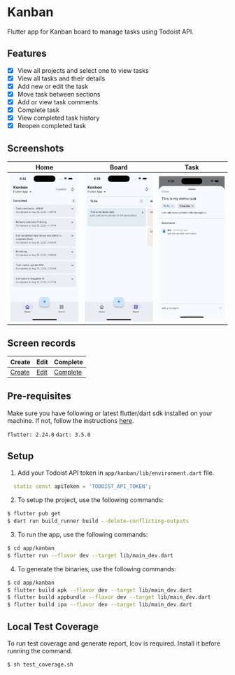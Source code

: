 # Kanban

Flutter app for Kanban board to manage tasks using Todoist API.

## Features
- [x] View all projects and select one to view tasks
- [x] View all tasks and their details
- [x] Add new or edit the task
- [x] Move task between sections
- [x] Add or view task comments
- [x] Complete task
- [x] View completed task history
- [x] Reopen completed task

## Screenshots
| Home | Board | Task |
| --- | --- | --- |
| ![home](.content/home.png) | ![Board](.content/board.png) | ![Task](.content/task.png) |

## Screen records
| Create | Edit | Complete |
| --- | --- | --- |
| [Create](https://drive.google.com/file/d/1Df1C1wan1dO-4PwWxpou6cDoPNLej3Ry/view?usp=drive_link) | [Edit](.content/edit.mp4) | [Complete](.content/complete.mp4) |

## Pre-requisites
Make sure you have following or latest flutter/dart sdk installed on your machine. If not, follow the instructions [here](https://flutter.dev/docs/get-started/install).

`flutter: 2.24.0`
`dart: 3.5.0`

## Setup
1. Add your Todoist API token in `app/kanban/lib/environment.dart` file.

```dart
  static const apiToken = 'TODOIST_API_TOKEN';
```

2. To setup the project, use the following commands:
```sh
$ flutter pub get
$ dart run build_runner build --delete-conflicting-outputs
```

3. To run the app, use the following commands:
```sh
$ cd app/kanban
$ flutter run --flavor dev --target lib/main_dev.dart
```

4. To generate the binaries, use the following commands:
```sh
$ cd app/kanban
$ flutter build apk --flavor dev --target lib/main_dev.dart
$ flutter build appbundle --flavor dev --target lib/main_dev.dart
$ flutter build ipa --flavor dev --target lib/main_dev.dart
```

## Local Test Coverage
To run test coverage and generate report, lcov is required. Install it before running the command.
```sh
$ sh test_coverage.sh
```